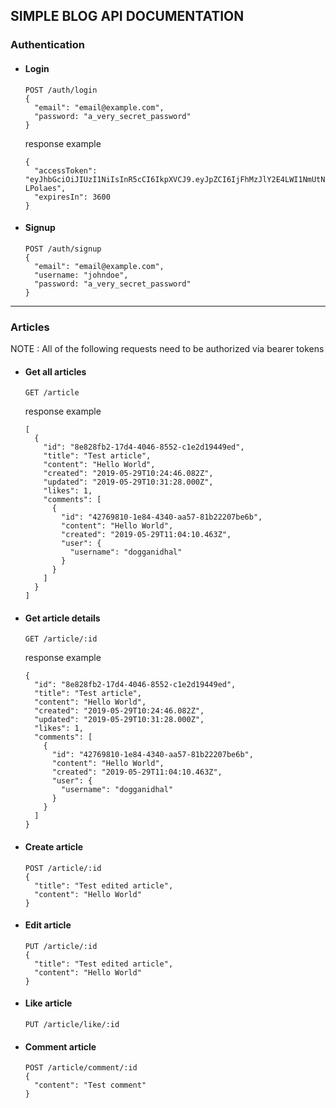 

## SIMPLE BLOG API DOCUMENTATION

### Authentication

* #### Login

      POST /auth/login
      {
        "email": "email@example.com",
        "password: "a_very_secret_password"
      }

  response example

      {
        "accessToken": "eyJhbGciOiJIUzI1NiIsInR5cCI6IkpXVCJ9.eyJpZCI6IjFhMzJlY2E4LWI1NmUtNGFhNi04YWMyLTBhMzJhOGY3ZTcwNSIsInJvbGVzIjowLCJpYXQiOjE1NTkxMjUxMzMsImV4cCI6MTU1OTEyODczM30.jn75VDgYEE0OGCrziYn1vzonaG3qk_Gm67_-LPolaes",
        "expiresIn": 3600
      }

* #### Signup

      POST /auth/signup
      {
        "email": "email@example.com",
        "username: "johndoe",
        "password: "a_very_secret_password"
      }
---

### Articles

NOTE : All of the following requests need to be authorized via bearer tokens

* #### Get all articles

      GET /article

  response example

      [
        {
          "id": "8e828fb2-17d4-4046-8552-c1e2d19449ed",
          "title": "Test article",
          "content": "Hello World",
          "created": "2019-05-29T10:24:46.082Z",
          "updated": "2019-05-29T10:31:28.000Z",
          "likes": 1,
          "comments": [
            {
              "id": "42769810-1e84-4340-aa57-81b22207be6b",
              "content": "Hello World",
              "created": "2019-05-29T11:04:10.463Z",
              "user": {
                "username": "dogganidhal"
              }
            }
          ]
        }
      ]

* #### Get article details

      GET /article/:id

  response example

      {
        "id": "8e828fb2-17d4-4046-8552-c1e2d19449ed",
        "title": "Test article",
        "content": "Hello World",
        "created": "2019-05-29T10:24:46.082Z",
        "updated": "2019-05-29T10:31:28.000Z",
        "likes": 1,
        "comments": [
          {
            "id": "42769810-1e84-4340-aa57-81b22207be6b",
            "content": "Hello World",
            "created": "2019-05-29T11:04:10.463Z",
            "user": {
              "username": "dogganidhal"
            }
          }
        ]
      }

* #### Create article

      POST /article/:id
      {
        "title": "Test edited article",
        "content": "Hello World"
      }

* #### Edit article

      PUT /article/:id
      {
        "title": "Test edited article",
        "content": "Hello World"
      }

* #### Like article

      PUT /article/like/:id

* #### Comment article

      POST /article/comment/:id
      {
        "content": "Test comment"
      }
